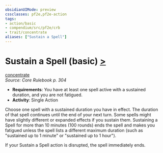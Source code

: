 ```yaml
---
obsidianUIMode: preview
cssclasses: pf2e,pf2e-action
tags:
- action/basic
- compendium/src/pf2e/crb
- trait/concentrate
aliases: ["Sustain a Spell"]
---
```

# Sustain a Spell (basic) [>](rules/core-rulebook/chapter-9-playing-the-game.md#Actions "Single Action")
[concentrate](rules/traits/concentrate.md "Concentrate Action & Ability Trait")  
*Source: Core Rulebook p. 304*  


- **Requirements**: You have at least one spell active with a sustained duration, and you are not fatigued.
- **Activity**: Single Action

Choose one spell with a sustained duration you have in effect. The duration of that spell continues until the end of your next turn. Some spells might have slightly different or expanded effects if you sustain them. Sustaining a Spell for more than 10 minutes (100 rounds) ends the spell and makes you fatigued unless the spell lists a different maximum duration (such as "sustained up to 1 minute" or "sustained up to 1 hour").

If your Sustain a Spell action is disrupted, the spell immediately ends.